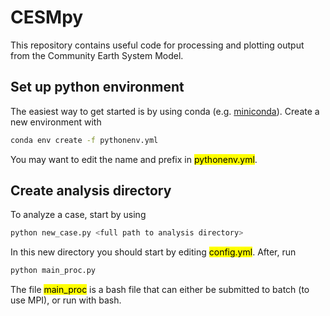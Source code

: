 # CESMpy

This repository contains useful code for processing and plotting output from the Community Earth System Model.


## Set up python environment
The easiest way to get started is by using conda (e.g. [miniconda](https://docs.conda.io/en/latest/miniconda.html)). Create a new environment with

```bash
conda env create -f pythonenv.yml
```

You may want to edit the name and prefix in <mark>pythonenv.yml</mark>.


## Create analysis directory
To analyze a case, start by using

```bash
python new_case.py <full path to analysis directory>
```

In this new directory you should start by editing <mark>config.yml</mark>. After, run

```bash
python main_proc.py
```

The file <mark>main_proc</mark> is a bash file that can either be submitted to batch (to use MPI), or run with bash.
